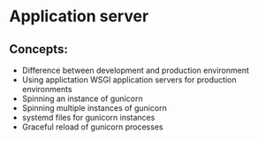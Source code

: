 # Application server

## Concepts:
- Difference between development and production environment
- Using applictation WSGI application servers for production environments
- Spinning an instance of gunicorn
- Spinning multiple instances of gunicorn
- systemd files for gunicorn instances
- Graceful reload of gunicorn processes
